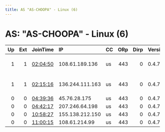 ```yaml
---
title: AS "AS-CHOOPA" - Linux (6)
---
```


# AS: "AS-CHOOPA" - Linux (6)

|   Up |   Ext | JoinTime                                                                                              | IP              | CC   |   ORp |   Dirp | Version   | Contact                      | Nickname            |   eFamMembers |
|-----:|------:|:------------------------------------------------------------------------------------------------------|:----------------|:-----|------:|-------:|:----------|:-----------------------------|:--------------------|--------------:|
|    1 |     1 | [02:04:50](https://nusenu.github.io/OrNetStats/w/relay/99348748C22EE093F22D32F1996507DC2E363872.html) | 108.61.189.136  | us   |   443 |      0 | 0.4.7.13  | Tor Exit Volunteer &lt; NO r | vol1                |             2 |
|    1 |     1 | [02:15:16](https://nusenu.github.io/OrNetStats/w/relay/812ABBF07A037684FDA0113CD611C3174B26A420.html) | 136.244.111.163 | us   |   443 |      0 | 0.4.7.13  | Tor Exit Volunteer &lt; NO r | vol2                |             2 |
|    0 |     0 | [04:39:36](https://nusenu.github.io/OrNetStats/w/relay/8AFB25D3974919D5A2236486FB0FBB899CB3D1EF.html) | 45.76.28.175    | us   |   443 |      0 | 0.4.7.13  | None                         | 5pB5KAQHLp24gmkhk85 |             1 |
|    0 |     0 | [04:42:17](https://nusenu.github.io/OrNetStats/w/relay/C21FBEC859D1BD887653278CF6F6A71ABE21F400.html) | 207.246.64.198  | us   |   443 |      0 | 0.4.7.13  | None                         | YB0UBHWrTAwtgnLfULd |             1 |
|    0 |     0 | [10:58:27](https://nusenu.github.io/OrNetStats/w/relay/5D44BA91A667BB7E595FD7291C36DE591AFA298C.html) | 155.138.212.150 | us   |   443 |      0 | 0.4.7.13  | None                         | Lyv22eVXqOWLKJtuNgh |             1 |
|    0 |     0 | [11:00:15](https://nusenu.github.io/OrNetStats/w/relay/364CFADA1CD469F329C0CE006F7BBB640E94404A.html) | 108.61.214.99   | us   |   443 |      0 | 0.4.7.13  | None                         | SpjDlCDzELkoaumtseI |             1 |
